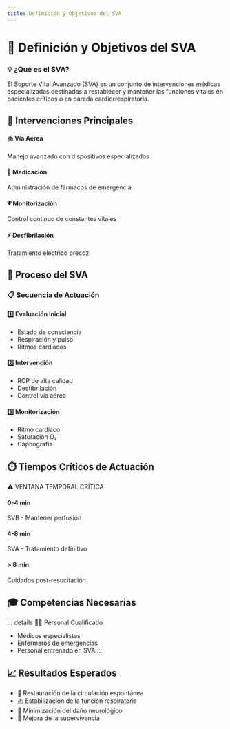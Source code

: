 ```yaml
---
title: Definición y Objetivos del SVA
---
```


# 🏥 Definición y Objetivos del SVA

<div class="custom-card info-card">
  <h3>💡 ¿Qué es el SVA?</h3>
  <p>El Soporte Vital Avanzado (SVA) es un conjunto de intervenciones médicas especializadas destinadas a restablecer y mantener las funciones vitales en pacientes críticos o en parada cardiorrespiratoria.</p>
</div>

## 🎯 Intervenciones Principales

<div class="grid-container">
  <div class="grid-item">
    <h4>🫁 Vía Aérea</h4>
    <p>Manejo avanzado con dispositivos especializados</p>
  </div>
  <div class="grid-item">
    <h4>💉 Medicación</h4>
    <p>Administración de fármacos de emergencia</p>
  </div>
  <div class="grid-item">
    <h4>💗 Monitorización</h4>
    <p>Control continuo de constantes vitales</p>
  </div>
  <div class="grid-item">
    <h4>⚡ Desfibrilación</h4>
    <p>Tratamiento eléctrico precoz</p>
  </div>
</div>

## 🔄 Proceso del SVA

<div class="custom-card method-card">
  <h3>📋 Secuencia de Actuación</h3>
  <div class="timeline">
    <div class="timeline-item">
      <h4>1️⃣ Evaluación Inicial</h4>
      <ul>
        <li>Estado de consciencia</li>
        <li>Respiración y pulso</li>
        <li>Ritmos cardíacos</li>
      </ul>
    </div>
    <div class="timeline-item">
      <h4>2️⃣ Intervención</h4>
      <ul>
        <li>RCP de alta calidad</li>
        <li>Desfibrilación</li>
        <li>Control vía aérea</li>
      </ul>
    </div>
    <div class="timeline-item">
      <h4>3️⃣ Monitorización</h4>
      <ul>
        <li>Ritmo cardíaco</li>
        <li>Saturación O₂</li>
        <li>Capnografía</li>
      </ul>
    </div>
  </div>
</div>

## ⏱️ Tiempos Críticos de Actuación

<div class="custom-container warning">
  <p class="custom-container-title">⚠️ VENTANA TEMPORAL CRÍTICA</p>
  <div class="grid-container">
    <div class="grid-item">
      <h4>0-4 min</h4>
      <p>SVB - Mantener perfusión</p>
    </div>
    <div class="grid-item">
      <h4>4-8 min</h4>
      <p>SVA - Tratamiento definitivo</p>
    </div>
    <div class="grid-item">
      <h4>> 8 min</h4>
      <p>Cuidados post-resucitación</p>
    </div>
  </div>
</div>

## 🎓 Competencias Necesarias

::: details 👨‍⚕️ Personal Cualificado
- Médicos especialistas
- Enfermeros de emergencias
- Personal entrenado en SVA
:::

## 📈 Resultados Esperados

- 🎯 Restauración de la circulación espontánea
- 🫁 Estabilización de la función respiratoria
- 🧠 Minimización del daño neurológico
- 💚 Mejora de la supervivencia